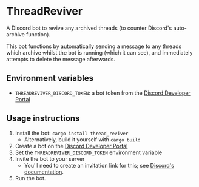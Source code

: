 # ThreadReviver
A Discord bot to revive any archived threads (to counter Discord's auto-archive function).

This bot functions by automatically sending a message to any threads which archive whilst the bot is running (which it can see), and immediately attempts to delete the message afterwards.

## Environment variables

- `THREADREVIVER_DISCORD_TOKEN`: a bot token from the [Discord Developer Portal]

## Usage instructions

1. Install the bot: `cargo install thread_reviver`
    - Alternatively, build it yourself with `cargo build`
2. Create a bot on the [Discord Developer Portal]
3. Set the `THREADREVIVER_DISCORD_TOKEN` environment variable
4. Invite the bot to your server
    - You'll need to create an invitation link for this; see [Discord's documentation][Discord Developer Portal].
5. Run the bot.


[Discord Developer Portal]: https://discord.com/developers
